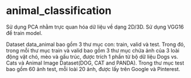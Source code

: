 # animal_classification
Sử dụng PCA nhằm trực quan hóa dữ liệu về dạng 2D/3D.
Sử dụng VGG16 để train model.

Dataset data_animal bao gồm 3 thư mục con: train, valid và test.
Trong đó, trong mỗi thư mục train và valid bao gồm 3 thư mục chứa ảnh của 3 loài động vật chó, mèo và gấu trúc, được trích 1 phần từ bộ dữ liệu Dogs vs. Cats và  Animal Image Dataset(DOG, CAT and PANDA).
Trong thư mục test bao gồm 60 ảnh test, mỗi loài 20 ảnh, được lấy trên Google và Pinterest.
